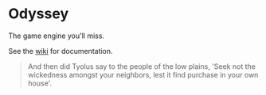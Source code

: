 # Odyssey

The game engine you'll miss.

See the [wiki](https://github.com/themrsung/Odyssey/wiki) for documentation.

> And then did Tyolus say to the people of the low plains,
'Seek not the wickedness amongst your neighbors, lest it find purchase in your own house'.
